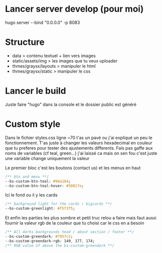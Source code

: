 # Lancer server develop (pour moi)
hugo server --bind "0.0.0.0" -p 8083


# Structure
- data                    > contenu textuel + lien vers images
- static/assets/img       > les images que tu veux uploader
- thmes/graysx/layouts    > manipuler le html
- thmes/graysx/static     > manipuler le css

# Lancer le build
Juste faire "hugo" dans la console et le dossier public est généré

# Custom style
Dans le fichier styles.css ligne ~70 t'as un pavé ou j'ai expliqué un peu le fonctionnement. 
T'as juste à changer les valeurs hexadecimal en couleur que tu preferes pour tester des ajustements differents.
Fais pas gaffe aux noms de variables (cf teal, green...) j'ai laissé ca mais on sen fou c'est juste une variable change uniquement la valeur

Le premier bloc c'est les boutons (contact us) et les menus en haut
```css
/** btn and menu **/
--bs-custom-btn-teal: #94a164;
--bs-custom-btn-teal-hover: #50817e;
```

Ici le fond ou il y les cards
```css
/** background light for the cards / bigcards **/
--bs-custom-greenlight: #f5f3f5;
```

Et enfin les parties les plus sombre et petit truc relou a faire mais faut aussi fournir la valeur rgb de la couleur que tu choisi car le css en a besoin
```css
/** All darks backgrounds head / about section / footer **/
--bs-custom-greendark: #7957c2;
--bs-custom-greendark-rgb: 149, 177, 174;
/** RGB value of above the bs-custom-greendark **/
```